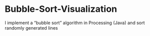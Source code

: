 # Bubble-Sort-Visualization
I implement a “bubble sort” algorithm in Processing (Java) and sort randomly generated lines
